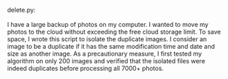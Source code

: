 delete.py: <br/><br/>
I have a large backup of photos on my computer. I wanted to move my photos to the cloud without exceeding the free cloud storage limit. To save space, I wrote this script to isolate the duplicate images. I consider an image to be a duplicate if it has the same modification time and date and size as another image. As a precautionary measure, I first tested my algorithm on only 200 images and verified that the isolated files were indeed duplicates before processing all 7000+ photos.
